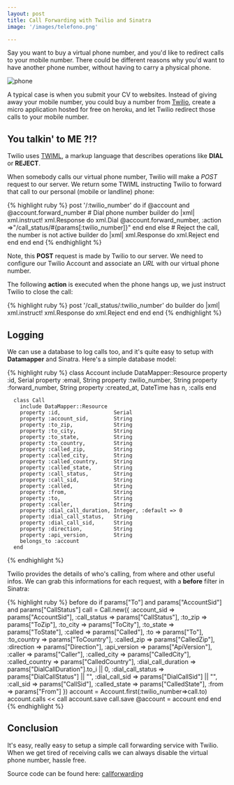 ```yaml
---
layout: post
title: Call Forwarding with Twilio and Sinatra
image: '/images/telefono.png'

---
```


Say you want to buy a virtual phone number, and you'd like to redirect calls to your mobile number. There could
be different reasons why you'd want to have another phone number, without having to carry a physical phone.

<div class="center">
  <img src="/images/telefono.png" alt="phone">
</div>

A typical case is when you submit your CV to websites. Instead of giving away your mobile number, you
could buy a number from [Twilio](http://twilio.com "Twilio"), create a micro application hosted for free on
heroku, and let Twilio redirect those calls to your mobile number.

You talkin' to ME ?!?
---------------------

Twilio uses [TWIML](http://www.twilio.com/docs/api/twiml "TWIML"), a markup language that describes operations like **DIAL** or **REJECT**.

When somebody calls our virtual phone number, Twilio will make a _POST_ request to our server. We return some TWIML
instructing Twilio to forward that call to our personal (mobile or landline) phone:

{% highlight ruby %}
      post '/:twilio_number' do
        if @account and @account.forward_number
          # Dial phone number
          builder do |xml|
            xml.instruct!
            xml.Response do
                xml.Dial @account.forward_number,
                  :action =>"/call_status/#{params[:twilio_number]}"
            end
          end
        else
          # Reject the call, the number is not active
          builder do |xml|
            xml.Response do
              xml.Reject
            end
          end
        end
      end
{% endhighlight %}

Note, this **POST** request is made by Twilio to our server. We need to configure our Twilio Account and
associate an _URL_ with our virtual phone number.

The following **action** is executed when the phone hangs up, we just instruct Twilio to close the call:

{% highlight ruby %}
      post '/call_status/:twilio_number' do
        builder do |xml|
          xml.instruct!
          xml.Response do
            xml.Reject
          end
        end
      end
{% endhighlight %}


Logging
-------

We can use a database to log calls too, and it's quite easy to setup with **Datamapper** and Sinatra.
Here's a simple database model:

{% highlight ruby %}
      class Account
        include DataMapper::Resource
        property :id,             Serial
        property :email,          String
        property :twilio_number,  String
        property :forward_number, String
        property :created_at,     DateTime
        has n, :calls
      end

      class Call
        include DataMapper::Resource
        property :id,                 Serial
        property :account_sid,        String
        property :to_zip,             String
        property :to_city,            String
        property :to_state,           String
        property :to_country,         String
        property :called_zip,         String
        property :called_city,        String
        property :called_country,     String
        property :called_state,       String
        property :call_status,        String
        property :call_sid,           String
        property :called,             String
        property :from,               String
        property :to,                 String
        property :caller,             String
        property :dial_call_duration, Integer, :default => 0
        property :dial_call_status,   String
        property :dial_call_sid,      String
        property :direction,          String
        property :api_version,        String
        belongs_to :account
      end
{% endhighlight %}

Twilio provides the details of who's calling, from where and other useful infos. We can grab this informations
for each request, with a **before** filter in Sinatra:

{% highlight ruby %}
      before do
        if params["To"] and params["AccountSid"] and params["CallStatus"]
          call = Call.new({
            :account_sid =>   params["AccountSid"],
            :call_status =>   params["CallStatus"],
            :to_zip =>        params["ToZip"],
            :to_city =>       params["ToCity"],
            :to_state =>      params["ToState"],
            :called =>        params["Called"],
            :to =>            params["To"],
            :to_country =>    params["ToCountry"],
            :called_zip =>    params["CalledZip"],
            :direction =>     params["Direction"],
            :api_version =>   params["ApiVersion"],
            :caller =>        params["Caller"],
            :called_city =>   params["CalledCity"],
            :called_country =>      params["CalledCountry"],
            :dial_call_duration =>  params["DialCallDuration"].to_i || 0,
            :dial_call_status =>    params["DialCallStatus"] || "",
            :dial_call_sid =>       params["DialCallSid"] || "",
            :call_sid =>      params["CallSid"],
            :called_state =>  params["CalledState"],
            :from =>          params["From"]
          })
          account = Account.first(:twilio_number=>call.to)
          account.calls << call
          account.save
          call.save
          @account = account
        end
      end
{% endhighlight %}

Conclusion
----------

It's easy, really easy to setup a simple call forwarding service with Twilio. When we get tired of receiving calls
we can always disable the virtual phone number, hassle free.

Source code can be found here: [callforwarding](https://github.com/rosario/callforwarding "callforwarding")
